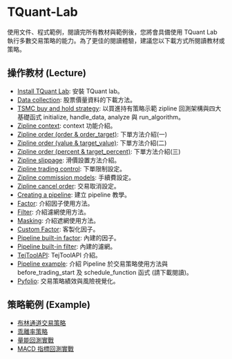 # TQuant-Lab
使用文件、程式範例，閱讀完所有教材與範例後，您將會具備使用 TQuant Lab 執行多數交易策略的能力。為了更佳的閱讀體驗，建議您以下載方式所閱讀教材或策略。

## 操作教材 (Lecture)
* [Install TQuant Lab](https://github.com/tejtw/TQuant-Lab/blob/main/lecture/Install%20TQuant%20Lab.ipynb): 安裝 TQuant lab。
* [Data collection](https://github.com/tejtw/TQuant-Lab/blob/main/lecture/Data%20collection.ipynb): 股票價量資料的下載方法。
* [TSMC buy and hold strategy](https://github.com/tejtw/TQuant-Lab/blob/main/lecture/TSMC%20buy%20and%20hold%20strategy.ipynb): 以買進持有策略示範 zipline 回測架構與四大基礎函式 initialize, handle_data, analyze 與 run_algorithm。
* [Zipline context](https://github.com/tejtw/TQuant-Lab/blob/main/lecture/Zipline%20Context.ipynb): context 功能介紹。
* [Zipline order (order & order_target)](https://github.com/tejtw/TQuant-Lab/blob/main/lecture/Zipline%20Order%20(order%20%26%20order_target).ipynb): 下單方法介紹(一)
* [Zipline order (value & target_value)](https://github.com/tejtw/TQuant-Lab/blob/main/lecture/Zipline%20Order%20(value%20%26%20target_value).ipynb): 下單方法介紹(二)
* [Zipline order (percent & target_percent)](https://github.com/tejtw/TQuant-Lab/blob/main/lecture/Zipline%20Order%20(percent%20%26%20target_percent).ipynb): 下單方法介紹(三)
* [Zipline slippage](https://github.com/tejtw/TQuant-Lab/blob/main/lecture/Zipline%20Slippage.ipynb): 滑價設置方法介紹。
* [Zipline trading control](https://github.com/tejtw/TQuant-Lab/blob/main/lecture/Zipline%20Trading%20Controls%20.ipynb): 下單限制設定。
* [Zipline commission models](https://github.com/tejtw/TQuant-Lab/blob/main/lecture/Zipline%20Commission%20Models.ipynb): 手續費設定。
* [Zipline cancel order](https://github.com/tejtw/TQuant-Lab/blob/main/lecture/Zipline%20Cancel%20Order.ipynb): 交易取消設定。
* [Creating a pipeline](https://github.com/tejtw/TQuant-Lab/blob/main/lecture/Creating%20a%20Pipeline.ipynb): 建立 pipeline 教學。
* [Factor](https://github.com/tejtw/TQuant-Lab/blob/main/lecture/Factors.ipynb): 介紹因子使用方法。
* [Filter](https://github.com/tejtw/TQuant-Lab/blob/main/lecture/Filters.ipynb): 介紹濾網使用方法。
* [Masking](https://github.com/tejtw/TQuant-Lab/blob/main/lecture/Masking.ipynb): 介紹遮網使用方法。 
* [Custom Factor](https://github.com/tejtw/TQuant-Lab/blob/main/lecture/Custom%20Factors.ipynb): 客製化因子。
* [Pipeline built-in factor](https://github.com/tejtw/TQuant-Lab/blob/main/lecture/Pipeline%20built-in%20factors.ipynb): 內建的因子。
* [Pipeline built-in filter](https://github.com/tejtw/TQuant-Lab/blob/main/lecture/Pipeline%20built-in%20filters.ipynb): 內建的濾網。
* [TejToolAPI](https://github.com/tejtw/TQuant-Lab/blob/main/lecture/TejToolAPI.ipynb): TejToolAPI 介紹。
* [Pipeline example](https://github.com/tejtw/TQuant-Lab/blob/main/lecture/Pipeline%20example.ipynb): 介紹 Pipeline 於交易策略使用方法與 before_trading_start 及 schedule_function 函式 (請下載閱讀)。
* [Pyfolio](https://github.com/tejtw/TQuant-Lab/blob/main/lecture/Pyfolio.ipynb): 交易策略績效與風險視覺化。

## 策略範例 (Example)
* [布林通道交易策略](https://github.com/tejtw/TQuant-Lab/blob/main/example/%E5%B8%83%E6%9E%97%E9%80%9A%E9%81%93%E4%BA%A4%E6%98%93%E7%AD%96%E7%95%A5.ipynb)
* [乖離率策略](https://github.com/tejtw/TQuant-Lab/blob/main/example/%E4%B9%96%E9%9B%A2%E7%8E%87%E7%AD%96%E7%95%A5.ipynb)
* [量能回測實戰](https://github.com/tejtw/TQuant-Lab/blob/main/example/%E9%87%8F%E8%83%BD%E5%9B%9E%E6%B8%AC%E5%AF%A6%E6%88%B0.ipynb)
* [MACD 指標回測實戰](https://github.com/tejtw/TQuant-Lab/blob/main/example/MACD%E6%8C%87%E6%A8%99%E5%9B%9E%E6%B8%AC%E5%AF%A6%E6%88%B0.ipynb)
